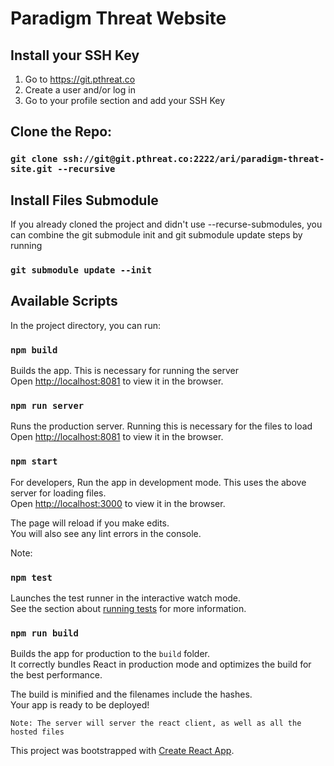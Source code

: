 # Paradigm Threat Website

## Install your SSH Key

1. Go to https://git.pthreat.co
2. Create a user and/or log in
3. Go to your profile section and add your SSH Key

## Clone the Repo:

### `git clone ssh://git@git.pthreat.co:2222/ari/paradigm-threat-site.git --recursive`

## Install Files Submodule

If you already cloned the project and didn't use --recurse-submodules,
you can combine the git submodule init and git submodule update steps by running

### `git submodule update --init`

## Available Scripts

In the project directory, you can run:

### `npm build`

Builds the app. This is necessary for running the server\
Open [http://localhost:8081](http://localhost:8081) to view it in the browser.

### `npm run server`

Runs the production server. Running this is necessary for the files to load\
Open [http://localhost:8081](http://localhost:8081) to view it in the browser.

### `npm start`

For developers, Run the app in development mode. This uses the above server for loading files.\
Open [http://localhost:3000](http://localhost:3000) to view it in the browser.

The page will reload if you make edits.\
You will also see any lint errors in the console.

Note:

### `npm test`

Launches the test runner in the interactive watch mode.\
See the section about [running tests](https://facebook.github.io/create-react-app/docs/running-tests) for more
information.

### `npm run build`

Builds the app for production to the `build` folder.\
It correctly bundles React in production mode and optimizes the build for the best performance.

The build is minified and the filenames include the hashes.\
Your app is ready to be deployed!

`Note: The server will server the react client, as well as all the hosted files`

This project was bootstrapped with [Create React App](https://github.com/facebook/create-react-app).
